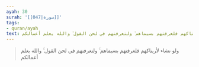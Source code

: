 ```yaml
---
ayah: 30
surah: '[[047|سورة]]'
tags:
- quran/ayah
text: ولو نشاء لأريناكهم فلعرفتهم بسيماهم ۚ ولتعرفنهم في لحن القول ۚ والله يعلم أعمالكم
---
```

> ولو نشاء لأريناكهم فلعرفتهم بسيماهم ۚ ولتعرفنهم في لحن القول ۚ والله يعلم أعمالكم
